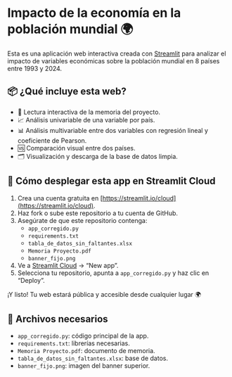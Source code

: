 # Impacto de la economía en la población mundial 🌍

Esta es una aplicación web interactiva creada con [Streamlit](https://streamlit.io/) para analizar el impacto de variables económicas sobre la población mundial en 8 países entre 1993 y 2024.

## 📦 ¿Qué incluye esta web?

- 📄 Lectura interactiva de la memoria del proyecto.
- 📈 Análisis univariable de una variable por país.
- 📊 Análisis multivariable entre dos variables con regresión lineal y coeficiente de Pearson.
- 🆚 Comparación visual entre dos países.
- 🗂 Visualización y descarga de la base de datos limpia.

## 🚀 Cómo desplegar esta app en Streamlit Cloud

1. Crea una cuenta gratuita en [https://streamlit.io/cloud](https://streamlit.io/cloud).
2. Haz fork o sube este repositorio a tu cuenta de GitHub.
3. Asegúrate de que este repositorio contenga:
   - `app_corregido.py`
   - `requirements.txt`
   - `tabla_de_datos_sin_faltantes.xlsx`
   - `Memoria Proyecto.pdf`
   - `banner_fijo.png`
4. Ve a [Streamlit Cloud](https://streamlit.io/cloud) → “New app”.
5. Selecciona tu repositorio, apunta a `app_corregido.py` y haz clic en “Deploy”.

¡Y listo! Tu web estará pública y accesible desde cualquier lugar 🌍

## 📂 Archivos necesarios

- `app_corregido.py`: código principal de la app.
- `requirements.txt`: librerías necesarias.
- `Memoria Proyecto.pdf`: documento de memoria.
- `tabla_de_datos_sin_faltantes.xlsx`: base de datos.
- `banner_fijo.png`: imagen del banner superior.

